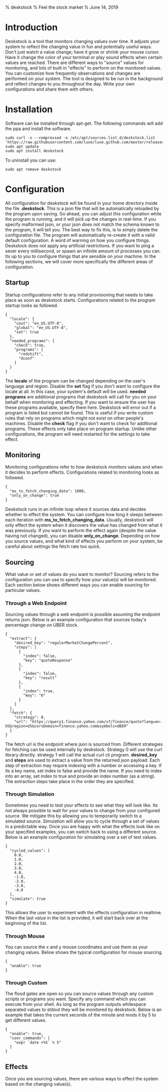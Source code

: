 % deskstock
% Feel the stock market
% June 14, 2019


# Introduction
Deskstock is a tool that monitors changing values over time.  It adjusts your system to reflect the changing value in fun and potentially useful ways.  Don't just watch a value change; have it grow or shrink your mouse cursor.  Have it change the color of your terminal or play sound effects when certain values are reached.  There are different ways to "source" values for monitoring, and lots of built in "effects" to perform on the monitored values.  You can customize how frequently observations and changes are performed on your system.  The tool is designed to be run in the background and reflect changes to you throughout the day.  Write your own configurations and share them with others.  


# Installation
Software can be installed through apt-get.  The following commands will add the ppa and install the software.  
```
sudo curl -s --compressed -o /etc/apt/sources.list.d/deskstock.list 'https://raw.githubusercontent.com/luxe/luxe.github.com/master/releases/deskstock/deskstock.list'
sudo apt update
sudo apt install deskstock

```
To uninstall you can use:  
```
sudo apt remove deskstock
```



# Configuration
All configuration for deskstock will be found in your home directory inside the file **.deskstock**.  This is a json file that will be automatically reloaded by the program upon saving.  Go ahead, you can adjust this configuration while the program is running, and it will pick up the changes in real-time.  If you specify malformed json, or your json does not match the schema known to the program, it will tell you.  The best way to fix this, is to simply delete the configuration file.  The program will automatically re-create it with a valid default configuration.  A word of warning on how you configure things.  Deskstock does not apply any artificial restrictions.  If you want to ping a sever every millisecond, or spawn an infinite amount of processes you can.  Its up to you to configure things that are sensible on your machine.  In the following sections, we will cover more specifically the different areas of configuration.  


## Startup
Startup configurations refer to any initial provisioning that needs to take place as soon as deskstock starts.  Configurations related to the program startup looks as followed.  
```
{
  "locale": {
    "cout": "en_US.UTF-8",
    "global": "en_US.UTF-8",
    "set": true
  },
  "needed_programs": {
    "check": true,
    "programs": [
      "redshift",
      "dconf"
    ]
  }
}
```
The **locale** of the program can be changed depending on the user's language and region.  Disable the **set** flag if you don't want to configure the locale at all.  In this case, your system's default will be used.  **needed programs** are additional programs that deskstock will call for you on your behalf when monitoring and effecting.  If you want to ensure the user has these programs available, specify them here.  Deskstock will error out if a program is listed but cannot be found.  This is useful if you write custom rules that rely on programs which might not exist on other people's machines.  Disable the **check** flag if you don't want to check for additional programs.  These effects only take place on program startup.  Unlike other configurations, the program will need restarted for the settings to take effect.  


## Monitoring
Monitoring configurations refer to how deskstock monitors values and when it decides to perform effects.  Configurations related to monitoring looks as followed.  
```
{
  "ms_to_fetch_changing_data": 1000,
  "only_on_change": true
}
```
Deskstock runs in an infinite loop where it sources data and decides whether to effect the system.  You can configure how long it sleeps between each iteration with **ms_to_fetch_changing_data**.  Usually, deskstock will only effect the system when it discovers the value has changed from what it was previously.  If you want to perform the effect again (despite the value having not changed), you can disable **only_on_change**.  Depending on how you source values, and what kind of effects you perform on your system, be careful about settings the fetch rate too quick.  


## Sourcing
What value or set of values do you want to monitor?  Sourcing refers to the configuration you can use to specify how your value(s) will be monitored.  Each section below shows different ways you can enable sourcing for particular values.  


### Through a Web Endpoint
Sourcing values through a web endpoint is possible assuming the endpoint returns json.  Below is an example configuration that sources today's percentage change on UBER stock.  
```
{
  "extract": {
    "desired_key": "regularMarketChangePercent",
    "steps": [
      {
        "index": false,
        "key": "quoteResponse"
      },
      {
        "index": false,
        "key": "result"
      },
      {
        "index": true,
        "key": "0"
      }
    ]
  },
  "fetch": {
    "strategy": 0,
    "url": "https://query1.finance.yahoo.com/v7/finance/quote?lang=en-US&region=US&corsDomain=finance.yahoo.com&symbols=UBER"
  }
}
```
The fetch url is the endpoint where json is sourced from.  Different strategies for fetching can be used internally by deskstock.  Strategy 0 will use the curl library directly. strategy 1 will call the actual curl cli program.  **desired_key** and **steps** are used to extract a value from the returned json payload.  Each step of extraction may require indexing with a number or accessing a key.  If its a key name, set index to false and provide the name.  If you need to index into an array, set index to true and provide an index number (as a string).  The extraction steps take place in the order they are specified.  


### Through Simulation
Sometimes you need to test your effects to see what they will look like.  Its not always possible to wait for your values to change from your configured source.  We mitigate this by allowing you to temporarily switch to a simulated source.  Simulation will allow you to cycle through a set of values in a predictable way.  Once you are happy with what the effects look like on your specified examples, you can switch back to using a different source.  Below is an example configuration for simulating over a set of test values.  
```
{
  "cycled_values": [
    0.0,
    1.0,
    2.0,
    3.0,
    4.0,
    -1.0,
    -2.0,
    -3.0,
    -4.0
  ],
  "simulate": true
}
```
This allows the user to experiment with the effects configuration in realtime.  When the last value in the list is provided, it will start back over at the beginning of the list.  


### Through Mouse
You can source the x and y mouse coordinates and use them as your changing values.  Below shows the typical configuration for mouse sourcing.  
```
{
  "enable": true
}
```



### Through Custom
The flood gates are open so you can source values through any custom scripts or programs you want.  Specify any command which you can execute from your shell.  As long as the program outputs whitespace separated values to stdout they will be monitored by deskstock.  Below is an example that takes the current seconds of the minute and mods it by 5 to get different values.  
```
{
  "enable": true,
  "user_commands": [
    "expr `date +%S` % 5"
  ]
}
```



## Effects
Once you are sourcing values, there are various ways to effect the system based on the changing value(s).  

